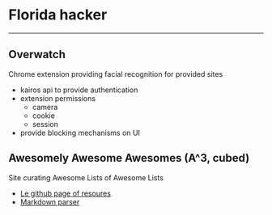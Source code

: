 # Florida hacker
---

## Overwatch
  Chrome extension providing facial recognition for provided sites

- kairos api to provide authentication
- extension permissions
   - camera
   - cookie
   - session
- provide blocking mechanisms on UI



## Awesomely Awesome Awesomes (A^3, cubed)
  Site curating Awesome Lists of Awesome Lists

- [Le github page of resoures](https://raw.githubusercontent.com/t3chnoboy/awesome-awesome-awesome/)
- [Markdown parser](https://github.com/scottstanfield/markdown-to-json)
